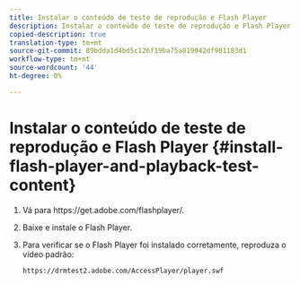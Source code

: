 ```yaml
---
title: Instalar o conteúdo de teste de reprodução e Flash Player
description: Instalar o conteúdo de teste de reprodução e Flash Player
copied-description: true
translation-type: tm+mt
source-git-commit: 89bdda1d4bd5c126f19ba75a819942df901183d1
workflow-type: tm+mt
source-wordcount: '44'
ht-degree: 0%

---
```



# Instalar o conteúdo de teste de reprodução e Flash Player {#install-flash-player-and-playback-test-content}

1. Vá para ht<span></span>tps://get.adobe.com/flashplayer/.
1. Baixe e instale o Flash Player.
1. Para verificar se o Flash Player foi instalado corretamente, reproduza o vídeo padrão:

   `https://drmtest2.adobe.com/AccessPlayer/player.swf`
